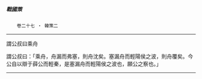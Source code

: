 

##### 戰國策
　　`卷二十七 ‧ 韓策二`

* * *

謂公叔曰乘舟

謂公叔曰：「乘舟，舟漏而弗塞，則舟沈矣。塞漏舟而輕陽侯之波，則舟覆矣。今公自以辯于薛公而輕秦，是塞漏舟而輕陽侯之波也，願公之察也。」

* * *

